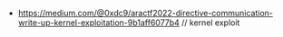 - https://medium.com/@0xdc9/aractf2022-directive-communication-write-up-kernel-exploitation-9b1aff6077b4 // kernel exploit